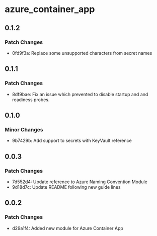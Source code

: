 # azure_container_app

## 0.1.2

### Patch Changes

- 0fd9f3a: Replace some unsupported characters from secret names

## 0.1.1

### Patch Changes

- 8df9bae: Fix an issue which prevented to disable startup and and readiness probes.

## 0.1.0

### Minor Changes

- 9b7429b: Add support to secrets with KeyVault reference

## 0.0.3

### Patch Changes

- 7d552d4: Update reference to Azure Naming Convention Module
- 9d18d7c: Update README following new guide lines

## 0.0.2

### Patch Changes

- d29a1f4: Added new module for Azure Container App
